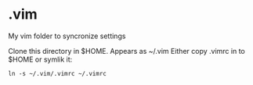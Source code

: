 # .vim
My vim folder to syncronize settings

Clone this directory in $HOME. Appears as ~/.vim
Either copy .vimrc in to $HOME or symlik it:

	ln -s ~/.vim/.vimrc ~/.vimrc
